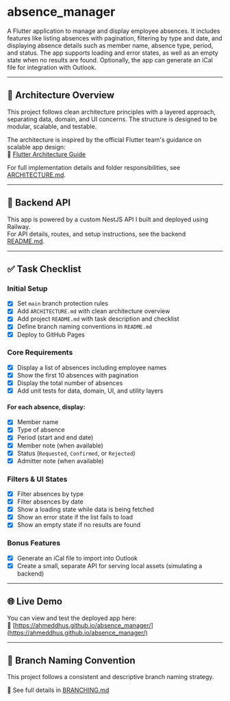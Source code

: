 # absence_manager

A Flutter application to manage and display employee absences. It includes features like listing absences with pagination, filtering by type and date, and displaying absence details such as member name, absence type, period, and status. The app supports loading and error states, as well as an empty state when no results are found. Optionally, the app can generate an iCal file for integration with Outlook.

---

## 🧱 Architecture Overview

This project follows clean architecture principles with a layered approach, separating data, domain, and UI concerns. The structure is designed to be modular, scalable, and testable.

The architecture is inspired by the official Flutter team's guidance on scalable app design:  
📘 [Flutter Architecture Guide](https://docs.flutter.dev/app-architecture/guide)

For full implementation details and folder responsibilities, see [ARCHITECTURE.md](ARCHITECTURE.md).

---

## 📡 Backend API

This app is powered by a custom NestJS API I built and deployed using Railway.  
For API details, routes, and setup instructions, see the backend [README.md](https://github.com/ahmeddhus/absence-api-nestjs/blob/master/README.md).

---

## ✅ Task Checklist

### Initial Setup
- [x] Set `main` branch protection rules
- [x] Add `ARCHITECTURE.md` with clean architecture overview
- [x] Add project `README.md` with task description and checklist
- [x] Define branch naming conventions in `README.md`
- [x] Deploy to GitHub Pages

### Core Requirements
- [x] Display a list of absences including employee names
- [x] Show the first 10 absences with pagination
- [x] Display the total number of absences
- [x] Add unit tests for data, domain, UI, and utility layers

#### For each absence, display:
- [x] Member name
- [x] Type of absence
- [x] Period (start and end date)
- [x] Member note (when available)
- [x] Status (`Requested`, `Confirmed`, or `Rejected`)
- [x] Admitter note (when available)

### Filters & UI States
- [x] Filter absences by type
- [x] Filter absences by date
- [x] Show a loading state while data is being fetched
- [x] Show an error state if the list fails to load
- [x] Show an empty state if no results are found

### Bonus Features
- [x] Generate an iCal file to import into Outlook
- [x] Create a small, separate API for serving local assets (simulating a backend)

---

## 🌐 Live Demo

You can view and test the deployed app here:  
🔗 [https://ahmeddhus.github.io/absence_manager/](https://ahmeddhus.github.io/absence_manager/)

---

## 🔀 Branch Naming Convention

This project follows a consistent and descriptive branch naming strategy.

📄 See full details in [BRANCHING.md](BRANCHING.md)
